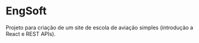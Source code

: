 # EngSoft
Projeto para criação de um site de escola de aviação simples (introdução a React e REST APIs).
